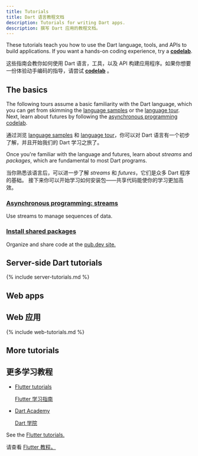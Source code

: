 ```yaml
---
title: Tutorials
title: Dart 语言教程文档
description: Tutorials for writing Dart apps.
description: 撰写 Dart 应用的教程文档。
---
```


These tutorials teach you how to use the Dart
language, tools, and APIs to build applications.
If you want a hands-on coding experience, try a
**[codelab](/codelabs)**.

这些指南会教你如何使用 Dart 语言，工具，以及 API 
构建应用程序。如果你想要一份体验动手编码的指导，请尝试
**[codelab](/codelabs)** 。

## The basics

The following tours assume a basic familiarity with the Dart language,
which you can get from skimming the
[language samples](/samples) or the
[language tour](/guides/language/language-tour).
Next, learn about futures by following the
[asynchronous programming codelab](/codelabs/async-await).

通过浏览 [language samples](/samples) 和 [language tour](/guides/language/language-tour)，你可以对 Dart 语言有一个初步了解，并且开始我们的 Dart 学习之旅了。

Once you're familiar with the language and futures,
learn about _streams_ and _packages_,
which are fundamental to most Dart programs.

当你熟悉该语言后，可以进一步了解 _streams_ 和 _futures_，它们是众多 Dart 程序的基础。
接下来你可以开始学习如何安装包——共享代码能使你的学习更加高效。

<div class="card-grid no_toc_section">
  <div class="card">
    <h3><a href="/tutorials/language/streams">Asynchronous programming:
       streams</a></h3>
    <p>Use streams to manage sequences of data.</p>
  </div>
  <div class="card">
    <h3><a href="/tutorials/libraries/shared-pkgs">Install shared packages</a></h3>
    <p>Organize and share code at the
       <a href="{{site.pub}}">pub.dev site.</a></p>
  </div>
</div>


## Server-side Dart tutorials

{% include server-tutorials.md %}

## Web apps

## Web 应用

{% include web-tutorials.md %}

## More tutorials

## 更多学习教程

* [Flutter tutorials](https://flutter.dev/tutorials)

  [Flutter 学习指南](https://flutter.dev/tutorials)

* [Dart Academy](https://dart.academy)

  [Dart 学院](https://dart.academy)

See the [Flutter tutorials.](https://flutter.dev/tutorials)

请查看 [Flutter 教程。](https://flutter.dev/tutorials)

<!-- * [Dart Academy](https://dart.academy) -->
